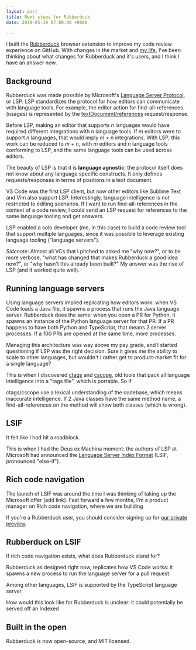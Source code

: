 ```yaml
---
layout: post
title: Next steps for Rubberduck
date: 2019-05-30 07:00:00 +0000

---
```

I built the [Rubberduck](https://www.rubberduck.io/) browser extension to improve my code review experience on GitHub. With changes in the market and [my life](/2019/microsoft), I've been thinking about what changes for Rubberduck and it's users, and I think I have an answer now.

## Background

Rubberduck was made possible by Microsoft's [Language Server Protocol](https://microsoft.github.io/language-server-protocol/), or LSP. LSP standardizes the protocol for how editors can communicate with language tools. For example, the editor action for find-all-references (usages) is represented by the [textDocument/references](https://microsoft.github.io/language-server-protocol/specification#textDocument_references) request/response.

Before LSP, making an editor that supports _n_ languages would have required different integrations with _n_ language tools. If _m_ editors were to support _n_ languages, that would imply _m_ × _n_ integrations. With LSP, this work can be reduced to _m_ + _n_, with _m_ editors and _n_ language tools conforming to LSP, and the same language tools can be used across editors.

The beauty of LSP is that it is **language agnostic**: the protocol itself does not know about any language specific constructs. It only defines requests/responses in terms of positions in a text document.

VS Code was the first LSP client, but now other editors like Sublime Text and Vim also support LSP. Interestingly, language intelligence is not restricted to editing scenarios. If I want to run find-all-references in the context of a code review, I could send an LSP request for references to the same language tooling and get answers.

LSP enabled a solo developer (me, in this case) to build a code review tool that support multiple languages, since it was possible to leverage existing language tooling ("language servers").

_Sidenote_: Almost all VCs that I pitched to asked me "why now?", or to be more verbose, "what has changed that makes Rubberduck a good idea now?", or "why hasn't this already been built?" My answer was the rise of LSP (and it worked quite well).

## Running language servers

Using language servers implied replicating how editors work: when VS Code loads a Java file, it spawns a process that runs the Java language server. Rubberduck does the same: when you open a PR for Python, it spawns an instance of the Python language server for that PR. If a PR happens to have both Python and TypeScript, that means 2 server processes. If a 100 PRs are opened at the same time, more processes.

Managing this architecture was way above my pay grade, and I started questioning if LSP was the right decision. Sure it gives me the ability to scale to other languages, but wouldn't I rather get to product-market fit for a single language?

This is when I discovered [ctags](https://en.wikipedia.org/wiki/Ctags) and [cscope](https://en.wikipedia.org/wiki/Cscope), old tools that pack all language intelligence into a "tags file", which is portable. So if 

ctags/cscope use a lexical understanding of the codebase, which means inaccurate intelligence. If 2 Java classes have the same method name, a find-all-references on the method will show both classes (which is wrong).

## LSIF

It felt like I had hit a roadblock. 

This is when I had the Deus ex Machina moment: the authors of LSP at Microsoft had announced the [Language Server Index Format](https://github.com/Microsoft/language-server-protocol/blob/master/indexFormat/specification.md) (LSIF, pronounced "else-if").

## Rich code navigation

The launch of LSIF was around the time I was thinking of taking up the Microsoft offer (add link). Fast forward a few months, I'm a product manager on Rich code navigation, where we are building 

If you're a Rubberduck user, you should consider signing up for [our private preview](https://aka.ms/vsfutures-signup).

## Rubberduck on LSIF

If rich code navigation exists, what does Rubberduck stand for?

Rubberduck as designed right now, replicates how VS Code works: it spawns a new process to run the language server for a pull request.

Among other languages, LSIF is supported by the TypeScript language server

How would this look like for Rubberduck is unclear: it could potentially be served off an Indexed

## Built in the open

Rubberduck is now open-source, and MIT licensed.